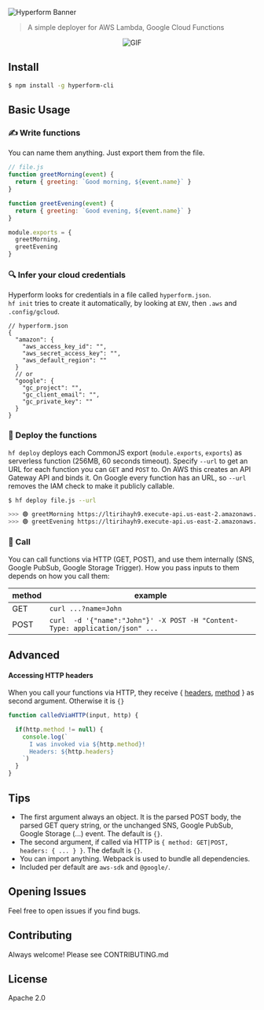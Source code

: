 

![Hyperform Banner](https://github.com/qngapparat/hyperform/blob/master/hyperform-banner.png)


>A simple deployer for AWS Lambda, Google Cloud Functions


<!-- TODO bullet list (similar to JS cookie -->



<p align="center">
    <img src="https://user-images.githubusercontent.com/28540311/113403443-f3426100-93a6-11eb-9e51-5f048b77be88.gif" alt="GIF" />

</p>


## Install

```sh
$ npm install -g hyperform-cli
```


## Basic Usage


### ✍️ Write functions

You can name them anything. Just export them from the file.


```js
// file.js
function greetMorning(event) {
  return { greeting: `Good morning, ${event.name}` }
}

function greetEvening(event) {
  return { greeting: `Good evening, ${event.name}` }
}

module.exports = {
  greetMorning,
  greetEvening
} 
```

### 🔍 Infer your cloud credentials

Hyperform looks for credentials in a file called `hyperform.json`. 
<br>
`hf init` tries to create it automatically, by looking at `ENV`, then `.aws` and `.config/gcloud`.

```
// hyperform.json
{
  "amazon": {
    "aws_access_key_id": "",
    "aws_secret_access_key": "",
    "aws_default_region": ""
  }
  // or 
  "google": {
    "gc_project": "",
    "gc_client_email": "",
    "gc_private_key": ""
  }
}
```



### 🚀 Deploy the functions

`hf deploy` deploys each CommonJS export (`module.exports`, `exports`) as serverless function (256MB, 60 seconds timeout).
Specify `--url` to get an URL for each function you can `GET` and `POST` to. On AWS this creates an API Gateway API and binds it. On Google every function has an URL, so `--url` removes the IAM check to make it publicly callable.

```sh
$ hf deploy file.js --url

>>> 🟢 greetMorning https://ltirihayh9.execute-api.us-east-2.amazonaws.com/greetMorning 
>>> 🟢 greetEvening https://ltirihayh9.execute-api.us-east-2.amazonaws.com/greetEvening
```


### 📡 Call

You can call functions via HTTP (GET, POST), and use them internally (SNS, Google PubSub, Google Storage Trigger).
How you pass inputs to them depends on how you call them:

method |  example
---- | ----
GET | `curl ...?name=John`
POST | `curl  -d '{"name":"John"}' -X POST -H "Content-Type: application/json" ...`

<!--
For instance via GET:

```sh
curl https://us-central1-myproject.cloudfunctions.net/greet?name=John

>>> {"message":"Hi, John!"}
```

Or via POST: 

```sh
curl -X POST -d '{"name":"John"}' -H "Content-Type: application/json" https://us-central1-myproject.cloudfunctions.net/greet?name=John

>>> {"message":"Hi, John!"}
```
-->

## Advanced

#### Accessing HTTP headers

When you call your functions via HTTP, they receive { [headers](https://nodejs.org/api/http.html#http_message_headers), [method](https://nodejs.org/api/http.html#http_message_method) } as second argument. Otherwise it is `{}`

```js
function calledViaHTTP(input, http) {

  if(http.method != null) {
    console.log(`
      I was invoked via ${http.method}! 
      Headers: ${http.headers}
    `)
  }
}
```

## Tips

* The first argument always an object. It is the parsed POST body, the parsed GET query string, or the unchanged SNS, Google PubSub, Google Storage (...) event. The default is `{}`.
* The second argument, if called via HTTP is `{ method: GET|POST, headers: { ... } }`. The default is `{}`.
* You can import anything. Webpack is used to bundle all dependencies.
* Included per default are `aws-sdk` and `@google/`.


## Opening Issues

Feel free to open issues if you find bugs.

## Contributing

Always welcome! Please see CONTRIBUTING.md

## License

Apache 2.0
